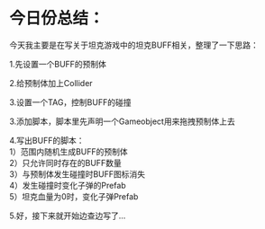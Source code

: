 今日份总结：
==
今天我主要是在写关于坦克游戏中的坦克BUFF相关，整理了一下思路：  

1.先设置一个BUFF的预制体  
  
2.给预制体加上Collider  
  
3.设置一个TAG，控制BUFF的碰撞

3.添加脚本，脚本里先声明一个Gameobject用来拖拽预制体上去  

4.写出BUFF的脚本：  
1）范围内随机生成BUFF的预制体  
2）只允许同时存在的BUFF数量  
3）与预制体发生碰撞时BUFF图标消失  
4）发生碰撞时变化子弹的Prefab  
5）坦克血量为0时，变化子弹Prefab    

5.好，接下来就开始边查边写了...
